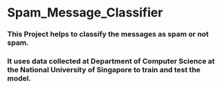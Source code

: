 # Spam_Message_Classifier
### This Project helps to classify the messages as spam or not spam.
### It uses data collected at Department of Computer Science at the National University of Singapore to train and test the model.

